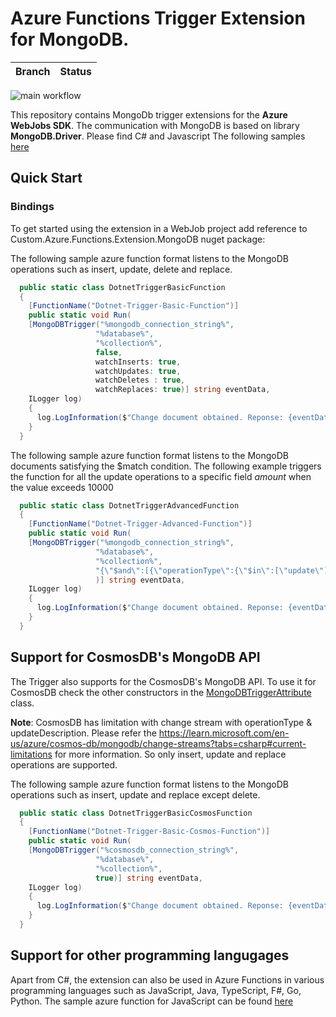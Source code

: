 # Azure Functions Trigger Extension for MongoDB.

| Branch | Status |
| ------ | ------ |

![main workflow](https://github.com/saikiran-gajjala/azure-functions-mongodb-extension/actions/workflows/build.yml/badge.svg)

This repository contains MongoDb trigger extensions for the **Azure WebJobs SDK**. The communication with MongoDB is based on library **MongoDB.Driver**.
Please find C# and Javascript The following samples [here](https://github.com/saikiran-gajjala/azure-functions-mongodb-extension/tree/main/samples)

## Quick Start

### Bindings

To get started using the extension in a WebJob project add reference to Custom.Azure.Functions.Extension.MongoDB nuget package:

The following sample azure function format listens to the MongoDB operations such as insert, update, delete and replace.

```csharp
  public static class DotnetTriggerBasicFunction
  {
    [FunctionName("Dotnet-Trigger-Basic-Function")]
    public static void Run(
    [MongoDBTrigger("%mongodb_connection_string%",
                   "%database%",
                   "%collection%",
                   false,
                   watchInserts: true,
                   watchUpdates: true,
                   watchDeletes : true,
                   watchReplaces: true)] string eventData,
    ILogger log)
    {
      log.LogInformation($"Change document obtained. Reponse: {eventData}");
    }
  }
```

The following sample azure function format listens to the MongoDB documents satisfying the $match condition. The following example triggers the function for all the update operations to a specific field _amount_ when the value exceeds 10000

```csharp
  public static class DotnetTriggerAdvancedFunction
  {
    [FunctionName("Dotnet-Trigger-Advanced-Function")]
    public static void Run(
    [MongoDBTrigger("%mongodb_connection_string%",
                   "%database%",
                   "%collection%",
                   "{\"$and\":[{\"operationType\":{\"$in\":[\"update\"]}},{\"updateDescription.updatedFields.amount\":{\"$exists\":true}},{\"updateDescription.updatedFields.amount\":{\"$gte\":10000}}]}"
                   )] string eventData,
    ILogger log)
    {
      log.LogInformation($"Change document obtained. Reponse: {eventData}");
    }
  }
```

## Support for CosmosDB's MongoDB API

The Trigger also supports for the CosmosDB's MongoDB API. To use it for CosmosDB check the other constructors in the [MongoDBTriggerAttribute](https://github.com/saikiran-gajjala/azure-functions-mongodb-extension/blob/main/src/Trigger/MongoDBTriggerAttribute.cs) class.

**Note**: CosmosDB has limitation with change stream with operationType & updateDescription. Please refer the https://learn.microsoft.com/en-us/azure/cosmos-db/mongodb/change-streams?tabs=csharp#current-limitations for more information. So only insert, update and replace operations are supported.

The following sample azure function format listens to the MongoDB operations such as insert, update and replace except delete.

```csharp
  public static class DotnetTriggerBasicCosmosFunction
  {
    [FunctionName("Dotnet-Trigger-Basic-Cosmos-Function")]
    public static void Run(
    [MongoDBTrigger("%cosmosdb_connection_string%",
                   "%database%",
                   "%collection%",
                   true)] string eventData,
    ILogger log)
    {
      log.LogInformation($"Change document obtained. Reponse: {eventData}");
    }
  }
```

## Support for other programming langugages

Apart from C#, the extension can also be used in Azure Functions in various programming languages such as JavaScript, Java, TypeScript, F#, Go, Python.
The sample azure function for JavaScript can be found [here](https://github.com/saikiran-gajjala/azure-functions-mongodb-extension/tree/main/samples/javascript)

